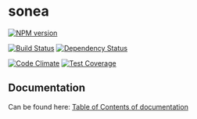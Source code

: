 sonea
=====

[![NPM version](https://badge.fury.io/js/sonea.svg)](http://badge.fury.io/js/sonea)

[![Build Status](https://travis-ci.org/nivil/sonea.svg?branch=master)](https://travis-ci.org/nivil/sonea)
[![Dependency Status](https://gemnasium.com/nivil/sonea.svg)](https://gemnasium.com/nivil/sonea)

[![Code Climate](https://codeclimate.com/github/nivil/sonea.png)](https://codeclimate.com/github/nivil/sonea)
[![Test Coverage](https://codeclimate.com/github/nivil/sonea/badges/coverage.svg)](https://codeclimate.com/github/nivil/sonea)


## Documentation

Can be found here: [Table of Contents of documentation](https://github.com/nivil/sonea/blob/master/docs/toc.md)
